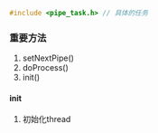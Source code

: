 ```c++
#include <pipe_task.h> // 具体的任务
```

### 重要方法
1. setNextPipe()
2. doProcess()
3. init()


#### init
1. 初始化thread
